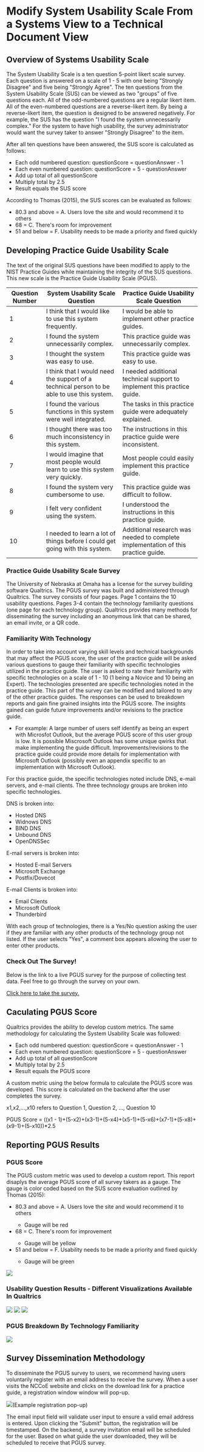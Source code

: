 # Modify System Usability Scale From a Systems View to a Technical Document View

## Overview of Systems Usability Scale

The System Usability Scale is a ten question 5-point likert scale survey. Each question is answered on a scale of 1 - 5 with one being "Strongly Disagree" and five being "Strongly Agree". The ten questions from the System Usability Scale (SUS) can be viewed as two "groups" of five questions each. All of the odd-numbered questions are a regular likert item. All of the even-numbered questions are a reverse-likert item. By being a reverse-likert item, the question is designed to be answered negatively. For example, the SUS has the question "I found the system unnecessarily complex." For the system to have high usability, the survey administrator would want the survey taker to answer "Strongly Disagree" to the item.

After all ten questions have been answered, the SUS score is calculated as follows:
<ul>
  <li> Each odd numbered question: questionScore = questionAnswer - 1 </li>
  <li> Each even numbered question: questionScore = 5 - questionAnswer </li>
  <li> Add up total of all questionScore </li>
  <li> Multiply total by 2.5 </li>
  <li> Result equals the SUS score </li>
</ul>

According to Thomas (2015), the SUS scores can be evaluated as follows:
<ul>
  <li> 80.3 and above = A. Users love the site and would recommend it to others </li>
  <li> 68 = C. There's room for improvement </li>
  <li> 51 and below = F. Usability needs to be made a priority and fixed quickly </li>
</ul>

## Developing Practice Guide Usability Scale

The text of the original SUS questions have been modified to apply to the NIST Practice Guides while maintaining the integrity of the SUS questions. This new scale is the Practice Guide Usability Scale (PGUS).

| Question Number | System Usability Scale Question | Practice Guide Usability Scale Question |
| ---- | --------------------------------| --------------------------------------- |
| 1 | I think that I would like to use this system frequently. | I would be able to implement other practice guides. |
| 2 | I found the system unnecessarily complex. | This practice guide was unnecessarily complex. |
| 3 | I thought the system was easy to use. | This practice guide was easy to use. |
| 4 | I think that I would need the support of a technical person to be able to use this system. | I needed additional technical support to implement this practice guide. |
| 5 | I found the various functions in this system were well integrated. | The tasks in this practice guide were adequately explained. |
| 6 | I thought there was too much inconsistency in this system. | The instructions in this practice guide were inconsistent. |
| 7 | I would imagine that most people would learn to use this system very quickly. | Most people could easily implement this practice guide. |
| 8 | I found the system very cumbersome to use. | This practice guide was difficult to follow. |
| 9 | I felt very confident using the system. | I understood the instructions in this practice guide. |
| 10 | I needed to learn a lot of things before I could get going with this system. | Additional research was needed to complete implementation of this practice guide. |

### Practice Guide Usability Scale Survey

The University of Nebraska at Omaha has a license for the survey building software Qualtrics. The PGUS survey was built and administered through Qualtrics. The survey consists of four pages. Page 1 contains the 10 usability questions. Pages 3-4 contain the technology familiarity questions (one page for each technology group). Qualtrics provides many methods for disseminating the survey including an anonymous link that can be shared, an email invite, or a QR code.

### Familiarity With Technology

In order to take into account varying skill levels and technical backgrounds that may affect the PGUS score, the user of the practice guide will be asked various questions to gauge their familiarity with specific technologies utilized in the practice guide. The user is asked to rate their familiarity with specific technologies on a scale of 1 - 10 (1 being a Novice and 10 being an Expert). The technologies presented are specific technologies noted in the practice guide. This part of the survey can be modified and tailored to any of the other practice guides. The responses can be used to breakdown reports and gain fine grained insights into the PGUS score. The insights gained can guide future improvements and/or revisions to the practice guide. 
* For example: A large number of users self identify as being an expert with Microsfot Outlook, but the average PGUS score of this user group is low. It is possible Miscrosoft Outlook has some unique qwirks that make implementing the guide difficult. Improvements/revisions to the practice guide could provide more details for implementation with Microsoft Outlook (possibly even an appendix specific to an implementation with Microsoft Outlook).

For this practice guide, the specific technologies noted include DNS, e-mail servers, and e-mail clients. The three technology groups are broken into specific technologies.

DNS is broken into:
* Hosted DNS
* Widnows DNS
* BIND DNS
* Unbound DNS
* OpenDNSSec

E-mail servers is broken into:
* Hosted E-mail Servers
* Microsoft Exchange
* Postfix/Dovecot

E-mail Clients is broken into:
* Email Clients
* Microsoft Outlook
* Thunderbird

With each group of technologies, there is a Yes/No question asking the user if they are familiar with any other products of the technology group not listed. If the user selects "Yes", a comment box appears allowing the user to enter other products.

### Check Out The Survey!

Below is the link to a live PGUS survey for the purpose of collecting test data. Feel free to go through the survey on your own.

<div><a href="https://unomaha.az1.qualtrics.com/jfe/form/SV_9RbKmkT30EXgRh3">Click here to take the survey.</a></div>

## Caculating PGUS Score

Qualtrics provides the ability to develop custom metrics. The same methodology for calculating the System Usability Scale was followed:
<ul>
  <li> Each odd numbered question: questionScore = questionAnswer - 1 </li>
  <li> Each even numbered question: questionScore = 5 - questionAnswer </li>
  <li> Add up total of all questionScore </li>
  <li> Multiply total by 2.5 </li>
  <li> Result equals the PGUS score </li>
</ul>

A custom metric using the below formula to calculate the PGUS score was developed. This score is calculated on the backend after the user completes the survey.

x1,x2,...,x10 refers to Question 1, Question 2, ..., Question 10

PGUS Score = ((x1 - 1)+(5-x2)+(x3-1)+(5-x4)+(x5-1)+(5-x6)+(x7-1)+(5-x8)+(x9-1)+(5-x10))*2.5

## Reporting PGUS Results

### PGUS Score

The PGUS custom metric was used to develop a custom report. This report disaplys the average PGUS score of all survey takers as a gauge. The gauge is color coded based on the SUS score evaluation outlined by Thomas (2015):
<ul>
  <li> 80.3 and above = A. Users love the site and would recommend it to others </li>
    <ul>
      <li> Gauge will be red</li>
    </ul>
  <li> 68 = C. There's room for improvement </li>
    <ul>
      <li> Gauge will be yellow</li>
    </ul>
  <li> 51 and below = F. Usability needs to be made a priority and fixed quickly </li>
    <ul>
      <li> Gauge will be green</li>
  </ul>
</ul>

<img src="./PGUS-Score-Report.PNG" />

### Usability Question Results - Different Visualizations Available In Qualtrics

<img src="./UsabilityResults-1.PNG" />
<img src="./UsabilityResults-2.PNG" />
<img src="./UsabilityResults-3.PNG" />

### PGUS Breakdown By Technology Familiarity

<img src="./PGUS-Breakdown.PNG" />

## Survey Dissemination Methodology

To disseminate the PGUS survey to users, we recommend having users voluntarily register with an email address to receive the survey. When a user visits the NCCoE website and clicks on the download link for a practice guide, a registration window window will pop-up.

<img src="./NCCoESurveyRegistration.png" />(Example registration pop-up)

The email input field will validate user input to ensure a valid email address is entered. Upon clicking the "Submit" button, the registration will be timestamped. On the backend, a survey invitation email will be scheduled for the user. Based on what guide the user downloaded, they will be scheduled to receive that PGUS survey.

